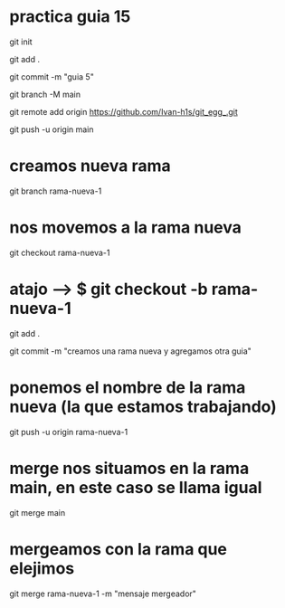 # practica guia 15
git init 

git add .  

git commit -m "guia 5"  

git branch -M main  

git remote add origin https://github.com/Ivan-h1s/git_egg_.git  

git push -u origin main  

# creamos nueva rama
git branch rama-nueva-1

# nos movemos a la rama nueva
git checkout rama-nueva-1  

# atajo --> $ git checkout -b rama-nueva-1
git add .  

git commit -m "creamos una rama nueva y agregamos otra guia"  

# ponemos el nombre de la rama nueva (la que estamos trabajando)
git push -u origin rama-nueva-1  

# merge nos situamos en la rama main, en este caso se llama igual 
git merge main  

# mergeamos con la rama que elejimos
git merge rama-nueva-1 -m "mensaje mergeador"